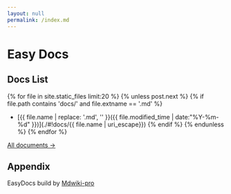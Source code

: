 ```yaml
---
layout: null
permalink: /index.md
---
```


# Easy Docs

## Docs List

{% for file in site.static_files limit:20 %}
{% unless post.next %} 
{% if file.path contains 'docs/' and file.extname == '.md' %}
- [{{ file.name | replace: '.md', '' }}({{ file.modified_time | date:"%Y-%m-%d" }})](./#!docs/{{ file.name | uri_escape}})
{% endif %}
{% endunless %} 
{% endfor %}

[All documents &rarr;](./#!archive.md)

## Appendix

EasyDocs build by [Mdwiki-pro](https://github.com/winfirm/mdwiki-pro)

